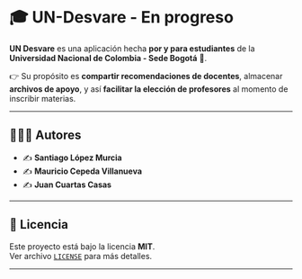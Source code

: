 # 🎓 UN-Desvare - En progreso

**UN Desvare** es una aplicación hecha **por y para estudiantes** de la  
**Universidad Nacional de Colombia - Sede Bogotá** 🏫.  

👉 Su propósito es **compartir recomendaciones de docentes**, almacenar **archivos de apoyo**, y así **facilitar la elección de profesores** al momento de inscribir materias.  

---

## 👨‍👩‍👦 Autores
- ✍️ **Santiago López Murcia**  
- ✍️ **Mauricio Cepeda Villanueva**  
- ✍️ **Juan Cuartas Casas**

---

## 📜 Licencia
Este proyecto está bajo la licencia **MIT**.  
Ver archivo [`LICENSE`](./LICENSE) para más detalles.

---
